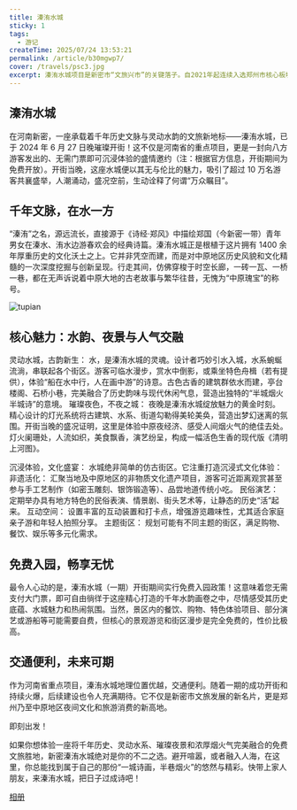 ```yaml
---
title: 溱洧水城
sticky: 1
tags:
  - 游记
createTime: 2025/07/24 13:53:21
permalink: /article/b30mgwp7/
cover: /travels/psc3.jpg
excerpt: 溱洧水城项目是新密市“文旅兴市”的关键落子。自2021年起连续入选郑州市核心板块、“三个一批”重点项目及城市有机更新项目。下一步，新密市将深入贯彻落实习近平总书记视察河南重要讲话精神，继续坚守“保护优先、科学利用”原则守护古城根脉，同时引入多元业态激发创新活力，凝聚社会各界力量，共同谱写“古今交融、主客共享”的新篇章，把文旅产业打造成支柱、民生、幸福产业。
---
```


<script setup>
import { ref, onMounted } from 'vue'

const list = ref([])

onMounted(() => {


  const mockWallpapers = [

  {
    title: "溱洧水城",
    author: "xiaomi",
    description: "灵动水城，古韵新生",
    date: "2025/07/01 08:30",
    url: "/picture/travels/psc.jpg"
  },
  {
    title: "溱洧水城",
    author: "xiaomi",
    description: "沉浸体验，文化盛宴",
    date: "2025/07/05 18:45",
    url: "/picture/travels/psc2.jpg"
  },
  {
    title: "溱洧水城",
    author: "xiaomi",
    description: "灯火阑珊处，人流如织，美食飘香，演艺纷呈",
    date: "2025/07/10 22:15",
    url: "/picture/travels/psc3.jpg"
  },
  {
    title: "溱洧水城",
    author: "xiaomi",
    description: "亭台楼阁、石桥小巷",
    date: "2025/07/15 14:20",
    url: "/picture/travels/psc4.jpg"
  }
];

// 模拟本地请求
list.value = mockWallpapers.map(item => ({
  title: item.title,
  image: item.url,
  author: item.author,
  description: item.description,
  date: item.date,
  href: item.url
}));
  // const res = await fetch('https://api.pengzhanbo.cn/wallpaper/bing/zh/').then((res) => res.json())
  // list.value = res.map(item => ({
  //   title: item.title,
  //   image: item.url,
  //   author: item.copyright.replace('© ', '').split('/')?.[0].trim(),
  //   description: item.description,
  //   date: item.ssd.replace(/(\d{4})(\d{2})(\d{2})_(\d{2})(\d{2})/, (_, y, m, d, h, mm) => `${y}/${m}/${d} ${h}:${mm}`),
  //   href: item.url
  // }))
})
</script>

## 溱洧水城

在河南新密，一座承载着千年历史文脉与灵动水韵的文旅新地标——溱洧水城，已于 2024 年 6 月 27 日晚璀璨开街！这不仅是河南省的重点项目，更是一封向八方游客发出的、无需门票即可沉浸体验的盛情邀约（注：根据官方信息，开街期间为免费开放）。开街当晚，这座水城便以其无与伦比的魅力，吸引了超过 10 万名游客共襄盛举，人潮涌动，盛况空前，生动诠释了何谓“万众瞩目”。

## 千年文脉，在水一方

“溱洧”之名，源远流长，直接源于《诗经·郑风》中描绘郑国（今新密一带）青年男女在溱水、洧水边游春欢会的经典诗篇。溱洧水城正是根植于这片拥有 1400 余年厚重历史的文化沃土之上。它并非凭空而建，而是对中原地区历史风貌和文化精髓的一次深度挖掘与创新呈现。行走其间，仿佛穿梭于时空长廊，一砖一瓦、一桥一巷，都在无声诉说着中原大地的古老故事与繁华往昔，无愧为“中原瑰宝”的称号。

![tupian](/picture/travels/psc.jpg)

## 核心魅力：水韵、夜景与人气交融

灵动水城，古韵新生：
水，是溱洧水城的灵魂。设计者巧妙引水入城，水系蜿蜒流淌，串联起各个街区。游客可临水漫步，赏水中倒影，或乘坐特色舟楫（若有提供），体验“船在水中行，人在画中游”的诗意。古色古香的建筑群依水而建，亭台楼阁、石桥小巷，完美融合了历史韵味与现代休闲气息，营造出独特的“半城烟火半城诗”的意境。
璀璨夜色，不夜之城：
夜晚是溱洧水城绽放魅力的黄金时刻。精心设计的灯光系统将古建筑、水系、街道勾勒得美轮美奂，营造出梦幻迷离的氛围。开街当晚的盛况证明，这里是体验中原夜经济、感受人间烟火气的绝佳去处。灯火阑珊处，人流如织，美食飘香，演艺纷呈，构成一幅活色生香的现代版《清明上河图》。

沉浸体验，文化盛宴： 水城绝非简单的仿古街区。它注重打造沉浸式文化体验：
非遗活化： 汇聚当地及中原地区的非物质文化遗产项目，游客可近距离观赏甚至参与手工艺制作（如密玉雕刻、银饰锻造等）、品尝地道传统小吃。
民俗演艺： 定期举办具有地方特色的民俗表演、情景剧、街头艺术等，让静态的历史“活”起来。
互动空间： 设置丰富的互动装置和打卡点，增强游览趣味性，尤其适合家庭亲子游和年轻人拍照分享。
主题街区： 规划可能有不同主题的街区，满足购物、餐饮、娱乐等多元化需求。

## 免费入园，畅享无忧

最令人心动的是，溱洧水城（一期）开街期间实行免费入园政策！这意味着您无需支付大门票，即可自由徜徉于这座精心打造的千年水韵画卷之中，尽情感受其历史底蕴、水城魅力和热闹氛围。当然，景区内的餐饮、购物、特色体验项目、部分演艺或游船等可能需要自费，但核心的景观游览和街区漫步是完全免费的，性价比极高。

<ImageCard v-for="item in list" :key="item.image" v-bind="item" />

## 交通便利，未来可期

作为河南省重点项目，溱洧水城地理位置优越，交通便利。随着一期的成功开街和持续火爆，后续建设也令人充满期待。它不仅是新密市文旅发展的新名片，更是郑州乃至中原地区夜间文化和旅游消费的新高地。

即刻出发！

如果你想体验一座将千年历史、灵动水系、璀璨夜景和浓厚烟火气完美融合的免费文旅胜地，新密溱洧水城绝对是你的不二之选。避开喧嚣，或者融入人海，在这里，你总能找到属于自己的那份“一城诗画，半巷烟火”的悠然与精彩。快带上家人朋友，来溱洧水城，把日子过成诗吧！

[相册](https://user.qzone.qq.com/2246663722/photo/V52a3VvK4c9E7h1JZA8j4XRNb40aupBB/)
